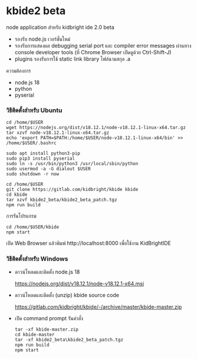 # kbide2 beta

node application สำหรับ kidbright ide 2.0 beta
- รองรับ node.js เวอร์ชั่นใหม่
- รองรับการแสดงผล debugging serial port และ compiler error messages ผ่านทาง console developer tools (ที่ Chrome Browser เปิดดูด้วย Ctrl-Shift-J)
- plugins รองรับการใช้ static link library ไฟล์นามสกุล .a

ความต้องการ
- node.js 18
- python
- pyserial

### วิธีติดตั้งสำหรับ Ubuntu
```
cd /home/$USER
wget https://nodejs.org/dist/v18.12.1/node-v18.12.1-linux-x64.tar.gz
tar xzvf node-v18.12.1-linux-x64.tar.gz
echo 'export PATH=$PATH:/home/$USER/node-v18.12.1-linux-x64/bin' >> /home/$USER/.bashrc

sudo apt install python3-pip
sudo pip3 install pyserial
sudo ln -s /usr/bin/python3 /usr/local/sbin/python
sudo usermod -a -G dialout $USER
sudo shutdown -r now

cd /home/$USER
git clone https://gitlab.com/kidbright/kbide kbide
cd kbide
tar xzvf kbide2_beta/kbide2_beta_patch.tgz
npm run build
```

การรันโปรแกรม
```
cd /home/$USER/kbide
npm start
```

เปิด Web Browser แล้วพิมพ์ http://localhost:8000 เพื่อใช้งาน KidBrightIDE

### วิธีติดตั้งสำหรับ Windows
- ดาวน์โหลดและติดตั้ง node.js 18

	https://nodejs.org/dist/v18.12.1/node-v18.12.1-x64.msi

- ดาวน์โหลดและติดตั้ง (unzip) kbide source code

	https://gitlab.com/kidbright/kbide/-/archive/master/kbide-master.zip

- เปิด command prompt รันคำสั่ง
	```	
	tar -xf kbide-master.zip
	cd kbide-master
	tar -xf kbide2_beta\kbide2_beta_patch.tgz
	npm run build
	npm start
	```
